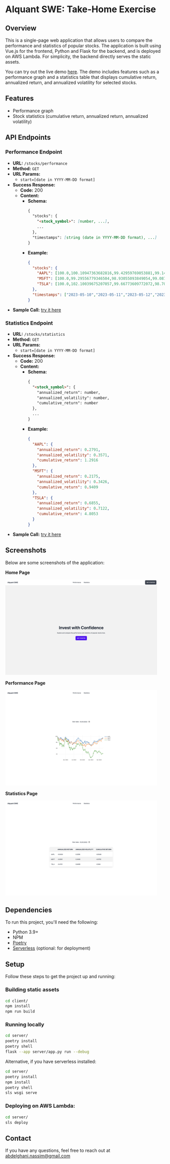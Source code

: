 # Alquant SWE: Take-Home Exercise

## Overview

This is a single-page web application that allows users to compare the performance and statistics of popular stocks. The application is built using Vue.js for the frontend, Python and Flask for the backend, and is deployed on AWS Lambda. For simplicity, the backend directly serves the static assets.

You can try out the live demo [here](https://4rns0lo2j0.execute-api.eu-central-1.amazonaws.com/). The demo includes features such as a performance graph and a statistics table that displays cumulative return, annualized return, and annualized volatility for selected stocks.

## Features

- Performance graph
- Stock statistics (cumulative return, annualized return, annualized volatility)

## API Endpoints

### Performance Endpoint

- **URL:** `/stocks/performance`
- **Method:** `GET`
- **URL Params:** 
  - `start=[date in YYYY-MM-DD format]`
- **Success Response:**
  - **Code:** 200
  - **Content:** 
    - **Schema:**
      ```markdown
      {
        "stocks": {
          "<stock_symbol>": [number, ...],
          ...
        },
        "timestamps": [string (date in YYYY-MM-DD format), ...]
      }
      ```
    - **Example:**
      ```json
      {
        "stocks": {
          "AAPL": [100.0,100.10947363682816,99.42959769053881,99.14151287431773,99.14151287431773],
          "MSFT": [100.0,99.29556779346504,98.93055093849054,99.08744320521443,99.81748668672965],
          "TSLA": [100.0,102.10039675207057,99.66773609772072,98.70061275076758,98.80147793156577]
        },
        "timestamps": ["2023-05-10","2023-05-11","2023-05-12","2023-05-15","2023-05-16"]
      }
      ```
- **Sample Call:** [try it here](https://4rns0lo2j0.execute-api.eu-central-1.amazonaws.com/stocks/performance?start=2020-01-01)

### Statistics Endpoint

- **URL:** `/stocks/statistics`
- **Method:** `GET`
- **URL Params:** 
  - `start=[date in YYYY-MM-DD format]`
- **Success Response:**
  - **Code:** 200
  - **Content:** 
    - **Schema:**
      ```markdown
      {
        "<stock_symbol>": {
          "annualized_return": number,
          "annualized_volatility": number,
          "cumulative_return": number
        },
        ...
      }
      ```
    - **Example:**
      ```json
      {
        "AAPL": {
          "annualized_return": 0.2791,
          "annualized_volatility": 0.3571,
          "cumulative_return": 1.2916
        },
        "MSFT": {
          "annualized_return": 0.2175,
          "annualized_volatility": 0.3426,
          "cumulative_return": 0.9409
        },
        "TSLA": {
          "annualized_return": 0.6855,
          "annualized_volatility": 0.7122,
          "cumulative_return": 4.8053
        }
      }
      ```
- **Sample Call:** [try it here](https://4rns0lo2j0.execute-api.eu-central-1.amazonaws.com/stocks/statistics?start=2020-01-01)

## Screenshots

Below are some screenshots of the application:

**Home Page**

<img src="examples/home.png" height="300" />

**Performance Page**

<img src="examples/performance.png" height="300" />

**Statistics Page**

<img src="examples/statistics.png" height="300" />

## Dependencies

To run this project, you'll need the following:

- Python 3.9+
- NPM
- [Poetry](https://python-poetry.org/docs/#installing-with-the-official-installer)
- [Serverless](https://www.serverless.com/framework/docs/getting-started) (optional: for deployment)

## Setup

Follow these steps to get the project up and running:

### Building static assets

```bash
cd client/
npm install
npm run build
```

### Running locally

```bash
cd server/
poetry install
poetry shell
flask --app server/app.py run --debug
```

Alternative, if you have serverless installed:

```bash
cd server/
poetry install
npm install
poetry shell
sls wsgi serve
```

### Deploying on AWS Lambda:

```bash
cd server/
sls deploy
```

## Contact

If you have any questions, feel free to reach out at <abdelghani.nassim@gmail.com>
